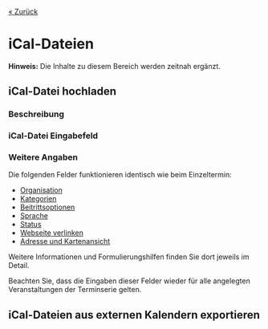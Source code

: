
[« Zurück](/get-started)

# iCal-Dateien

**Hinweis:** Die Inhalte zu diesem Bereich werden zeitnah ergänzt.

## iCal-Datei hochladen

### Beschreibung

### iCal-Datei Eingabefeld

### Weitere Angaben

Die folgenden Felder funktionieren identisch wie beim Einzeltermin:

- [Organisation](/Terminverwaltung/Einzeltermine/#organisation)
- [Kategorien](/Terminverwaltung/Einzeltermine/#kategorien)
- [Beitrittsoptionen](/Terminverwaltung/Einzeltermine/#beitrittsoptionen)
- [Sprache](/Terminverwaltung/Einzeltermine/#sprache)
- [Status](/Terminverwaltung/Einzeltermine/#status)
- [Webseite verlinken](/Terminverwaltung/Einzeltermine/#webseite-verlinken)
- [Adresse und Kartenansicht](/Terminverwaltung/Einzeltermine/#adresse-und-kartenansicht)

Weitere Informationen und Formulierungshilfen finden Sie dort jeweils im Detail.

Beachten Sie, dass die Eingaben dieser Felder wieder für alle angelegten Veranstaltungen der Terminserie gelten.

## iCal-Dateien aus externen Kalendern exportieren